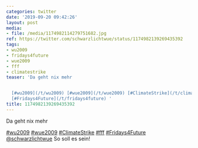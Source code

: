 ```yaml
---
categories: twitter
date: '2019-09-20 09:42:26'
layout: post
media:
- file: /media/1174982114279751682.jpg
ref: https://twitter.com/schwarzlichtwue/status/1174982139269435392
tags:
- wu2009
- fridays4future
- wue2009
- fff
- climatestrike
teaser: 'Da geht nix mehr


  [#wu2009](/t/wu2009) [#wue2009](/t/wue2009) [#ClimateStrike](/t/climatestrike) [#fff](/t/fff)
  [#Fridays4Future](/t/fridays4future) '
title: 1174982139269435392
---
```

Da geht nix mehr

[#wu2009](/t/wu2009) [#wue2009](/t/wue2009) [#ClimateStrike](/t/climatestrike) [#fff](/t/fff) [#Fridays4Future](/t/fridays4future) 
[@schwarzlichtwue](https://twitter.com/schwarzlichtwue) So soll es sein!